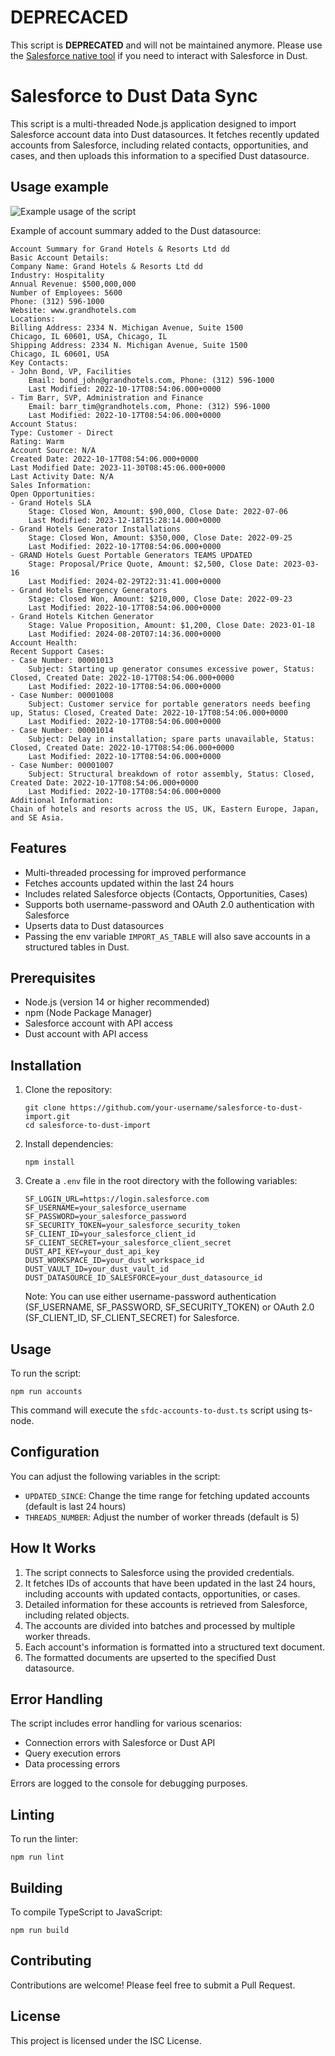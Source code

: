 # DEPRECACED

This script is **DEPRECATED** and will not be maintained anymore.
Please use the [Salesforce native tool](https://docs.dust.tt/docs/salesforce) if you need to interact with Salesforce in Dust.

# Salesforce to Dust Data Sync

This script is a multi-threaded Node.js application designed to import Salesforce account data into Dust datasources. It fetches recently updated accounts from Salesforce, including related contacts, opportunities, and cases, and then uploads this information to a specified Dust datasource.

## Usage example

![Example usage of the script](https://i.ibb.co/rtfTyjH/Screenshot-2024-08-20-at-12-00-24.png)

Example of account summary added to the Dust datasource:

```
Account Summary for Grand Hotels & Resorts Ltd dd
Basic Account Details:
Company Name: Grand Hotels & Resorts Ltd dd
Industry: Hospitality
Annual Revenue: $500,000,000
Number of Employees: 5600
Phone: (312) 596-1000
Website: www.grandhotels.com
Locations:
Billing Address: 2334 N. Michigan Avenue, Suite 1500
Chicago, IL 60601, USA, Chicago, IL
Shipping Address: 2334 N. Michigan Avenue, Suite 1500
Chicago, IL 60601, USA
Key Contacts:
- John Bond, VP, Facilities
    Email: bond_john@grandhotels.com, Phone: (312) 596-1000
    Last Modified: 2022-10-17T08:54:06.000+0000
- Tim Barr, SVP, Administration and Finance
    Email: barr_tim@grandhotels.com, Phone: (312) 596-1000
    Last Modified: 2022-10-17T08:54:06.000+0000
Account Status:
Type: Customer - Direct
Rating: Warm
Account Source: N/A
Created Date: 2022-10-17T08:54:06.000+0000
Last Modified Date: 2023-11-30T08:45:06.000+0000
Last Activity Date: N/A
Sales Information:
Open Opportunities:
- Grand Hotels SLA
    Stage: Closed Won, Amount: $90,000, Close Date: 2022-07-06
    Last Modified: 2023-12-18T15:28:14.000+0000
- Grand Hotels Generator Installations
    Stage: Closed Won, Amount: $350,000, Close Date: 2022-09-25
    Last Modified: 2022-10-17T08:54:06.000+0000
- GRAND Hotels Guest Portable Generators TEAMS UPDATED
    Stage: Proposal/Price Quote, Amount: $2,500, Close Date: 2023-03-16
    Last Modified: 2024-02-29T22:31:41.000+0000
- Grand Hotels Emergency Generators
    Stage: Closed Won, Amount: $210,000, Close Date: 2022-09-23
    Last Modified: 2022-10-17T08:54:06.000+0000
- Grand Hotels Kitchen Generator
    Stage: Value Proposition, Amount: $1,200, Close Date: 2023-01-18
    Last Modified: 2024-08-20T07:14:36.000+0000
Account Health:
Recent Support Cases:
- Case Number: 00001013
    Subject: Starting up generator consumes excessive power, Status: Closed, Created Date: 2022-10-17T08:54:06.000+0000
    Last Modified: 2022-10-17T08:54:06.000+0000
- Case Number: 00001008
    Subject: Customer service for portable generators needs beefing up, Status: Closed, Created Date: 2022-10-17T08:54:06.000+0000
    Last Modified: 2022-10-17T08:54:06.000+0000
- Case Number: 00001014
    Subject: Delay in installation; spare parts unavailable, Status: Closed, Created Date: 2022-10-17T08:54:06.000+0000
    Last Modified: 2022-10-17T08:54:06.000+0000
- Case Number: 00001007
    Subject: Structural breakdown of rotor assembly, Status: Closed, Created Date: 2022-10-17T08:54:06.000+0000
    Last Modified: 2022-10-17T08:54:06.000+0000
Additional Information:
Chain of hotels and resorts across the US, UK, Eastern Europe, Japan, and SE Asia.
```

## Features

- Multi-threaded processing for improved performance
- Fetches accounts updated within the last 24 hours
- Includes related Salesforce objects (Contacts, Opportunities, Cases)
- Supports both username-password and OAuth 2.0 authentication with Salesforce
- Upserts data to Dust datasources
- Passing the env variable `IMPORT_AS_TABLE` will also save accounts in a structured tables in Dust.

## Prerequisites

- Node.js (version 14 or higher recommended)
- npm (Node Package Manager)
- Salesforce account with API access
- Dust account with API access

## Installation

1. Clone the repository:

   ```
   git clone https://github.com/your-username/salesforce-to-dust-import.git
   cd salesforce-to-dust-import
   ```

2. Install dependencies:

   ```
   npm install
   ```

3. Create a `.env` file in the root directory with the following variables:

   ```
   SF_LOGIN_URL=https://login.salesforce.com
   SF_USERNAME=your_salesforce_username
   SF_PASSWORD=your_salesforce_password
   SF_SECURITY_TOKEN=your_salesforce_security_token
   SF_CLIENT_ID=your_salesforce_client_id
   SF_CLIENT_SECRET=your_salesforce_client_secret
   DUST_API_KEY=your_dust_api_key
   DUST_WORKSPACE_ID=your_dust_workspace_id
   DUST_VAULT_ID=your_dust_vault_id
   DUST_DATASOURCE_ID_SALESFORCE=your_dust_datasource_id
   ```

   Note: You can use either username-password authentication (SF_USERNAME, SF_PASSWORD, SF_SECURITY_TOKEN) or OAuth 2.0 (SF_CLIENT_ID, SF_CLIENT_SECRET) for Salesforce.

## Usage

To run the script:

```
npm run accounts
```

This command will execute the `sfdc-accounts-to-dust.ts` script using ts-node.

## Configuration

You can adjust the following variables in the script:

- `UPDATED_SINCE`: Change the time range for fetching updated accounts (default is last 24 hours)
- `THREADS_NUMBER`: Adjust the number of worker threads (default is 5)

## How It Works

1. The script connects to Salesforce using the provided credentials.
2. It fetches IDs of accounts that have been updated in the last 24 hours, including accounts with updated contacts, opportunities, or cases.
3. Detailed information for these accounts is retrieved from Salesforce, including related objects.
4. The accounts are divided into batches and processed by multiple worker threads.
5. Each account's information is formatted into a structured text document.
6. The formatted documents are upserted to the specified Dust datasource.

## Error Handling

The script includes error handling for various scenarios:

- Connection errors with Salesforce or Dust API
- Query execution errors
- Data processing errors

Errors are logged to the console for debugging purposes.

## Linting

To run the linter:

```
npm run lint
```

## Building

To compile TypeScript to JavaScript:

```
npm run build
```

## Contributing

Contributions are welcome! Please feel free to submit a Pull Request.

## License

This project is licensed under the ISC License.

